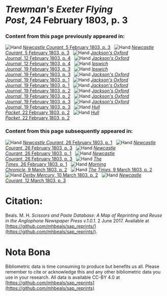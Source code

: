 # *Trewman's Exeter Flying Post*, 24 February 1803, p. 3  
  
### Content from this page previously appeared in:  
![Hand](http://scissorsandpaste.net/wp-content/uploads/2017/06/smallhandpointer.png) [*Newcastle Courant*, 5 February 1803, p. 3](https://mhbeals.github.io/sap_html/Newcastle-Courant/Newcastle-Courant-5-February-1803-p-3)  
![Hand](http://scissorsandpaste.net/wp-content/uploads/2017/06/smallhandpointer.png) [*Newcastle Courant*, 5 February 1803, p. 3](https://mhbeals.github.io/sap_html/Newcastle-Courant/Newcastle-Courant-5-February-1803-p-3)  
![Hand](http://scissorsandpaste.net/wp-content/uploads/2017/06/smallhandpointer.png) [*Jackson's Oxford Journal*, 12 February 1803, p. 4](https://mhbeals.github.io/sap_html/Jackson's-Oxford-Journal/Jackson's-Oxford-Journal-12-February-1803-p-4)  
![Hand](http://scissorsandpaste.net/wp-content/uploads/2017/06/smallhandpointer.png) [*Jackson's Oxford Journal*, 12 February 1803, p. 4](https://mhbeals.github.io/sap_html/Jackson's-Oxford-Journal/Jackson's-Oxford-Journal-12-February-1803-p-4)  
![Hand](http://scissorsandpaste.net/wp-content/uploads/2017/06/smallhandpointer.png) [*Ipswich Journal*, 19 February 1803, p. 3](https://mhbeals.github.io/sap_html/Ipswich-Journal/Ipswich-Journal-19-February-1803-p-3)  
![Hand](http://scissorsandpaste.net/wp-content/uploads/2017/06/smallhandpointer.png) [*Ipswich Journal*, 19 February 1803, p. 3](https://mhbeals.github.io/sap_html/Ipswich-Journal/Ipswich-Journal-19-February-1803-p-3)  
![Hand](http://scissorsandpaste.net/wp-content/uploads/2017/06/smallhandpointer.png) [*Jackson's Oxford Journal*, 19 February 1803, p. 1](https://mhbeals.github.io/sap_html/Jackson's-Oxford-Journal/Jackson's-Oxford-Journal-19-February-1803-p-1)  
![Hand](http://scissorsandpaste.net/wp-content/uploads/2017/06/smallhandpointer.png) [*Jackson's Oxford Journal*, 19 February 1803, p. 1](https://mhbeals.github.io/sap_html/Jackson's-Oxford-Journal/Jackson's-Oxford-Journal-19-February-1803-p-1)  
![Hand](http://scissorsandpaste.net/wp-content/uploads/2017/06/smallhandpointer.png) [*Jackson's Oxford Journal*, 19 February 1803, p. 2](https://mhbeals.github.io/sap_html/Jackson's-Oxford-Journal/Jackson's-Oxford-Journal-19-February-1803-p-2)  
![Hand](http://scissorsandpaste.net/wp-content/uploads/2017/06/smallhandpointer.png) [*Jackson's Oxford Journal*, 19 February 1803, p. 2](https://mhbeals.github.io/sap_html/Jackson's-Oxford-Journal/Jackson's-Oxford-Journal-19-February-1803-p-2)  
![Hand](http://scissorsandpaste.net/wp-content/uploads/2017/06/smallhandpointer.png) [*Jackson's Oxford Journal*, 19 February 1803, p. 3](https://mhbeals.github.io/sap_html/Jackson's-Oxford-Journal/Jackson's-Oxford-Journal-19-February-1803-p-3)  
![Hand](http://scissorsandpaste.net/wp-content/uploads/2017/06/smallhandpointer.png) [*Jackson's Oxford Journal*, 19 February 1803, p. 3](https://mhbeals.github.io/sap_html/Jackson's-Oxford-Journal/Jackson's-Oxford-Journal-19-February-1803-p-3)  
![Hand](http://scissorsandpaste.net/wp-content/uploads/2017/06/smallhandpointer.png) [*Hull Packet*, 22 February 1803, p. 2](https://mhbeals.github.io/sap_html/Hull-Packet/Hull-Packet-22-February-1803-p-2)  
![Hand](http://scissorsandpaste.net/wp-content/uploads/2017/06/smallhandpointer.png) [*Hull Packet*, 22 February 1803, p. 2](https://mhbeals.github.io/sap_html/Hull-Packet/Hull-Packet-22-February-1803-p-2)  
  
### Content from this page subsequently appeared in:  
![Hand](http://scissorsandpaste.net/wp-content/uploads/2017/06/smallhandpointer.png) [*Newcastle Courant*, 26 February 1803, p. 1](https://mhbeals.github.io/sap_html/Newcastle-Courant/Newcastle-Courant-26-February-1803-p-1)  
![Hand](http://scissorsandpaste.net/wp-content/uploads/2017/06/smallhandpointer.png) [*Newcastle Courant*, 26 February 1803, p. 3](https://mhbeals.github.io/sap_html/Newcastle-Courant/Newcastle-Courant-26-February-1803-p-3)  
![Hand](http://scissorsandpaste.net/wp-content/uploads/2017/06/smallhandpointer.png) [*Newcastle Courant*, 26 February 1803, p. 1](https://mhbeals.github.io/sap_html/Newcastle-Courant/Newcastle-Courant-26-February-1803-p-1)  
![Hand](http://scissorsandpaste.net/wp-content/uploads/2017/06/smallhandpointer.png) [*Newcastle Courant*, 26 February 1803, p. 3](https://mhbeals.github.io/sap_html/Newcastle-Courant/Newcastle-Courant-26-February-1803-p-3)  
![Hand](http://scissorsandpaste.net/wp-content/uploads/2017/06/smallhandpointer.png) [*The Times*, 26 February 1803, p. 1](https://mhbeals.github.io/sap_html/The-Times/The-Times-26-February-1803-p-1)  
![Hand](http://scissorsandpaste.net/wp-content/uploads/2017/06/smallhandpointer.png) [*Morning Chronicle*, 9 March 1803, p. 2](https://mhbeals.github.io/sap_html/Morning-Chronicle/Morning-Chronicle-9-March-1803-p-2)  
![Hand](http://scissorsandpaste.net/wp-content/uploads/2017/06/smallhandpointer.png) [*The Times*, 9 March 1803, p. 2](https://mhbeals.github.io/sap_html/The-Times/The-Times-9-March-1803-p-2)  
![Hand](http://scissorsandpaste.net/wp-content/uploads/2017/06/smallhandpointer.png) [*Derby Mercury*, 10 March 1803, p. 2](https://mhbeals.github.io/sap_html/Derby-Mercury/Derby-Mercury-10-March-1803-p-2)  
![Hand](http://scissorsandpaste.net/wp-content/uploads/2017/06/smallhandpointer.png) [*Newcastle Courant*, 12 March 1803, p. 3](https://mhbeals.github.io/sap_html/Newcastle-Courant/Newcastle-Courant-12-March-1803-p-3)  


# Citation: 

Beals. M. H. *Scissors and Paste Database: A Map of Reprinting and Reuse in the Anglophone Newspaper Press v.1.0.1.* 2 June 2017. Available at [https://github.com/mhbeals/sap_reprints/](https://github.com/mhbeals/sap_reprints/). 

# Nota Bona

Bibliometric data is time consuming to produce but benefits us all. Please remember to cite or acknowledge this and any other bibliometric data you use in your research. All data is available CC-BY 4.0 at [https://github.com/mhbeals/sap_reprints](https://github.com/mhbeals/sap_reprints)